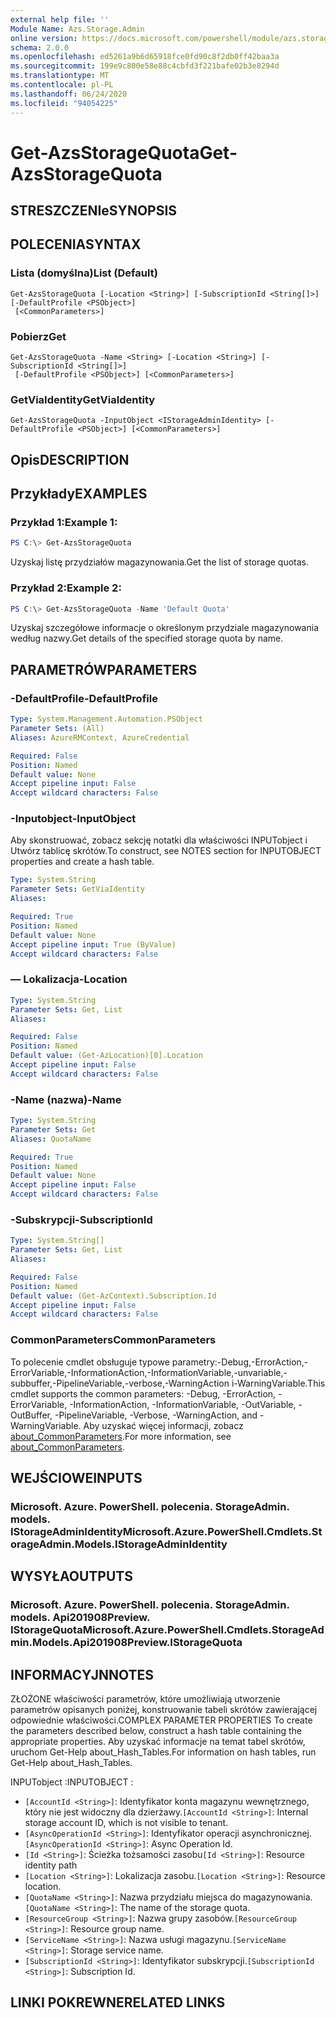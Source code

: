```yaml
---
external help file: ''
Module Name: Azs.Storage.Admin
online version: https://docs.microsoft.com/powershell/module/azs.storage.admin/get-azsstoragequota
schema: 2.0.0
ms.openlocfilehash: ed5261a9b6d65918fce0fd90c8f2db0ff42baa3a
ms.sourcegitcommit: 199e9c800e58e88c4cbfd3f221bafe02b3e8294d
ms.translationtype: MT
ms.contentlocale: pl-PL
ms.lasthandoff: 06/24/2020
ms.locfileid: "94054225"
---
```

# <span data-ttu-id="fc7c7-101">Get-AzsStorageQuota</span><span class="sxs-lookup"><span data-stu-id="fc7c7-101">Get-AzsStorageQuota</span></span>

## <span data-ttu-id="fc7c7-102">STRESZCZENIe</span><span class="sxs-lookup"><span data-stu-id="fc7c7-102">SYNOPSIS</span></span>


## <span data-ttu-id="fc7c7-103">POLECENIA</span><span class="sxs-lookup"><span data-stu-id="fc7c7-103">SYNTAX</span></span>

### <span data-ttu-id="fc7c7-104">Lista (domyślna)</span><span class="sxs-lookup"><span data-stu-id="fc7c7-104">List (Default)</span></span>
```
Get-AzsStorageQuota [-Location <String>] [-SubscriptionId <String[]>] [-DefaultProfile <PSObject>]
 [<CommonParameters>]
```

### <span data-ttu-id="fc7c7-105">Pobierz</span><span class="sxs-lookup"><span data-stu-id="fc7c7-105">Get</span></span>
```
Get-AzsStorageQuota -Name <String> [-Location <String>] [-SubscriptionId <String[]>]
 [-DefaultProfile <PSObject>] [<CommonParameters>]
```

### <span data-ttu-id="fc7c7-106">GetViaIdentity</span><span class="sxs-lookup"><span data-stu-id="fc7c7-106">GetViaIdentity</span></span>
```
Get-AzsStorageQuota -InputObject <IStorageAdminIdentity> [-DefaultProfile <PSObject>] [<CommonParameters>]
```

## <span data-ttu-id="fc7c7-107">Opis</span><span class="sxs-lookup"><span data-stu-id="fc7c7-107">DESCRIPTION</span></span>


## <span data-ttu-id="fc7c7-108">Przykłady</span><span class="sxs-lookup"><span data-stu-id="fc7c7-108">EXAMPLES</span></span>

### <span data-ttu-id="fc7c7-109">Przykład 1:</span><span class="sxs-lookup"><span data-stu-id="fc7c7-109">Example 1:</span></span>
```powershell
PS C:\> Get-AzsStorageQuota
```

<span data-ttu-id="fc7c7-110">Uzyskaj listę przydziałów magazynowania.</span><span class="sxs-lookup"><span data-stu-id="fc7c7-110">Get the list of storage quotas.</span></span>

### <span data-ttu-id="fc7c7-111">Przykład 2:</span><span class="sxs-lookup"><span data-stu-id="fc7c7-111">Example 2:</span></span>
```powershell
PS C:\> Get-AzsStorageQuota -Name 'Default Quota'
```

<span data-ttu-id="fc7c7-112">Uzyskaj szczegółowe informacje o określonym przydziale magazynowania według nazwy.</span><span class="sxs-lookup"><span data-stu-id="fc7c7-112">Get details of the specified storage quota by name.</span></span>

## <span data-ttu-id="fc7c7-113">PARAMETRÓW</span><span class="sxs-lookup"><span data-stu-id="fc7c7-113">PARAMETERS</span></span>

### <span data-ttu-id="fc7c7-114">-DefaultProfile</span><span class="sxs-lookup"><span data-stu-id="fc7c7-114">-DefaultProfile</span></span>


```yaml
Type: System.Management.Automation.PSObject
Parameter Sets: (All)
Aliases: AzureRMContext, AzureCredential

Required: False
Position: Named
Default value: None
Accept pipeline input: False
Accept wildcard characters: False

```

### <span data-ttu-id="fc7c7-115">-Inputobject</span><span class="sxs-lookup"><span data-stu-id="fc7c7-115">-InputObject</span></span>
<span data-ttu-id="fc7c7-116">Aby skonstruować, zobacz sekcję notatki dla właściwości INPUTobject i Utwórz tablicę skrótów.</span><span class="sxs-lookup"><span data-stu-id="fc7c7-116">To construct, see NOTES section for INPUTOBJECT properties and create a hash table.</span></span>

```yaml
Type: System.String
Parameter Sets: GetViaIdentity
Aliases:

Required: True
Position: Named
Default value: None
Accept pipeline input: True (ByValue)
Accept wildcard characters: False

```

### <span data-ttu-id="fc7c7-117">— Lokalizacja</span><span class="sxs-lookup"><span data-stu-id="fc7c7-117">-Location</span></span>


```yaml
Type: System.String
Parameter Sets: Get, List
Aliases:

Required: False
Position: Named
Default value: (Get-AzLocation)[0].Location
Accept pipeline input: False
Accept wildcard characters: False

```

### <span data-ttu-id="fc7c7-118">-Name (nazwa)</span><span class="sxs-lookup"><span data-stu-id="fc7c7-118">-Name</span></span>


```yaml
Type: System.String
Parameter Sets: Get
Aliases: QuotaName

Required: True
Position: Named
Default value: None
Accept pipeline input: False
Accept wildcard characters: False

```

### <span data-ttu-id="fc7c7-119">-Subskrypcji</span><span class="sxs-lookup"><span data-stu-id="fc7c7-119">-SubscriptionId</span></span>


```yaml
Type: System.String[]
Parameter Sets: Get, List
Aliases:

Required: False
Position: Named
Default value: (Get-AzContext).Subscription.Id
Accept pipeline input: False
Accept wildcard characters: False

```

### <span data-ttu-id="fc7c7-120">CommonParameters</span><span class="sxs-lookup"><span data-stu-id="fc7c7-120">CommonParameters</span></span>
<span data-ttu-id="fc7c7-121">To polecenie cmdlet obsługuje typowe parametry:-Debug,-ErrorAction,-ErrorVariable,-InformationAction,-InformationVariable,-unvariable,-subbuffer,-PipelineVariable,-verbose,-WarningAction i-WarningVariable.</span><span class="sxs-lookup"><span data-stu-id="fc7c7-121">This cmdlet supports the common parameters: -Debug, -ErrorAction, -ErrorVariable, -InformationAction, -InformationVariable, -OutVariable, -OutBuffer, -PipelineVariable, -Verbose, -WarningAction, and -WarningVariable.</span></span> <span data-ttu-id="fc7c7-122">Aby uzyskać więcej informacji, zobacz [about_CommonParameters](http://go.microsoft.com/fwlink/?LinkID=113216).</span><span class="sxs-lookup"><span data-stu-id="fc7c7-122">For more information, see [about_CommonParameters](http://go.microsoft.com/fwlink/?LinkID=113216).</span></span>

## <span data-ttu-id="fc7c7-123">WEJŚCIOWE</span><span class="sxs-lookup"><span data-stu-id="fc7c7-123">INPUTS</span></span>

### <span data-ttu-id="fc7c7-124">Microsoft. Azure. PowerShell. polecenia. StorageAdmin. models. IStorageAdminIdentity</span><span class="sxs-lookup"><span data-stu-id="fc7c7-124">Microsoft.Azure.PowerShell.Cmdlets.StorageAdmin.Models.IStorageAdminIdentity</span></span>

## <span data-ttu-id="fc7c7-125">WYSYŁA</span><span class="sxs-lookup"><span data-stu-id="fc7c7-125">OUTPUTS</span></span>

### <span data-ttu-id="fc7c7-126">Microsoft. Azure. PowerShell. polecenia. StorageAdmin. models. Api201908Preview. IStorageQuota</span><span class="sxs-lookup"><span data-stu-id="fc7c7-126">Microsoft.Azure.PowerShell.Cmdlets.StorageAdmin.Models.Api201908Preview.IStorageQuota</span></span>



## <span data-ttu-id="fc7c7-127">INFORMACYJN</span><span class="sxs-lookup"><span data-stu-id="fc7c7-127">NOTES</span></span>

<span data-ttu-id="fc7c7-128">ZŁOŻONE właściwości parametrów, które umożliwiają utworzenie parametrów opisanych poniżej, konstruowanie tabeli skrótów zawierającej odpowiednie właściwości.</span><span class="sxs-lookup"><span data-stu-id="fc7c7-128">COMPLEX PARAMETER PROPERTIES To create the parameters described below, construct a hash table containing the appropriate properties.</span></span> <span data-ttu-id="fc7c7-129">Aby uzyskać informacje na temat tabel skrótów, uruchom Get-Help about_Hash_Tables.</span><span class="sxs-lookup"><span data-stu-id="fc7c7-129">For information on hash tables, run Get-Help about_Hash_Tables.</span></span>

<span data-ttu-id="fc7c7-130">INPUTobject <IStorageAdminIdentity> :</span><span class="sxs-lookup"><span data-stu-id="fc7c7-130">INPUTOBJECT <IStorageAdminIdentity>:</span></span> 
  - <span data-ttu-id="fc7c7-131">`[AccountId <String>]`: Identyfikator konta magazynu wewnętrznego, który nie jest widoczny dla dzierżawy.</span><span class="sxs-lookup"><span data-stu-id="fc7c7-131">`[AccountId <String>]`: Internal storage account ID, which is not visible to tenant.</span></span>
  - <span data-ttu-id="fc7c7-132">`[AsyncOperationId <String>]`: Identyfikator operacji asynchronicznej.</span><span class="sxs-lookup"><span data-stu-id="fc7c7-132">`[AsyncOperationId <String>]`: Async Operation Id.</span></span>
  - <span data-ttu-id="fc7c7-133">`[Id <String>]`: Ścieżka tożsamości zasobu</span><span class="sxs-lookup"><span data-stu-id="fc7c7-133">`[Id <String>]`: Resource identity path</span></span>
  - <span data-ttu-id="fc7c7-134">`[Location <String>]`: Lokalizacja zasobu.</span><span class="sxs-lookup"><span data-stu-id="fc7c7-134">`[Location <String>]`: Resource location.</span></span>
  - <span data-ttu-id="fc7c7-135">`[QuotaName <String>]`: Nazwa przydziału miejsca do magazynowania.</span><span class="sxs-lookup"><span data-stu-id="fc7c7-135">`[QuotaName <String>]`: The name of the storage quota.</span></span>
  - <span data-ttu-id="fc7c7-136">`[ResourceGroup <String>]`: Nazwa grupy zasobów.</span><span class="sxs-lookup"><span data-stu-id="fc7c7-136">`[ResourceGroup <String>]`: Resource group name.</span></span>
  - <span data-ttu-id="fc7c7-137">`[ServiceName <String>]`: Nazwa usługi magazynu.</span><span class="sxs-lookup"><span data-stu-id="fc7c7-137">`[ServiceName <String>]`: Storage service name.</span></span>
  - <span data-ttu-id="fc7c7-138">`[SubscriptionId <String>]`: Identyfikator subskrypcji.</span><span class="sxs-lookup"><span data-stu-id="fc7c7-138">`[SubscriptionId <String>]`: Subscription Id.</span></span>

## <span data-ttu-id="fc7c7-139">LINKI POKREWNE</span><span class="sxs-lookup"><span data-stu-id="fc7c7-139">RELATED LINKS</span></span>

